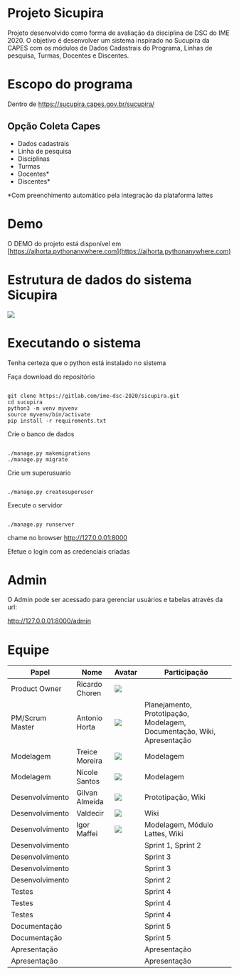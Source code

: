 # Projeto Sicupira

Projeto desenvolvido como forma de avaliação da disciplina de DSC do IME 2020. O objetivo é desenvolver um sistema inspirado no Sucupira da CAPES com os módulos de Dados Cadastrais do Programa, Linhas de pesquisa, Turmas, Docentes e Discentes.

# Escopo do programa

Dentro de https://sucupira.capes.gov.br/sucupira/

## Opção Coleta Capes

* Dados cadastrais
* Linha de pesquisa
* Disciplinas
* Turmas
* Docentes*
* Discentes*

*Com preenchimento automático pela integração da plataforma lattes

# Demo

O DEMO do projeto está disponível em [https://ajhorta.pythonanywhere.com](https://ajhorta.pythonanywhere.com)

# Estrutura de dados do sistema Sicupira

![](https://www.lucidchart.com/publicSegments/view/486f446d-019e-48af-a495-183c24526d79/image.png)

# Executando o sistema

Tenha certeza que o python está instalado no sistema


Faça download do repositório

```

git clone https://gitlab.com/ime-dsc-2020/sicupira.git
cd sucupira
python3 -m venv myvenv
source myvenv/bin/activate
pip install -r requirements.txt

```

Crie o banco de dados

```

./manage.py makemigrations
./manage.py migrate

```

Crie um superusuario

```

./manage.py createsuperuser

```

Execute o servidor

```

./manage.py runserver

```

chame no browser http://127.0.0.01:8000

Efetue o login com as credenciais criadas

# Admin

O Admin pode ser acessado para gerenciar usuários e tabelas através da url:

http://127.0.0.01:8000/admin

# Equipe

| Papel           | Nome           | Avatar                                                                 | Participação | 
| --------------- | -------------- | ---------------------------------------------------------------------- | ------------ |
| Product Owner   | Ricardo Choren | ![](https://www.gravatar.com/avatar/00000000000000000000000000000000)  |              |
| PM/Scrum Master | Antonio Horta  | ![](https://www.gravatar.com/avatar/8e4c634fa51e80d59cad9fe9da5cbaf4)  | Planejamento, Prototipação, Modelagem, Documentação, Wiki, Apresentação |
| Modelagem       | Treice Moreira | ![](https://www.gravatar.com/avatar/b3d9451c693674676811851277c69b98)  | Modelagem |
| Modelagem       | Nicole Santos  | ![](https://www.gravatar.com/avatar/9e807b92146cb292cb311e5b449a8f64)  | Modelagem |
| Desenvolvimento | Gilvan Almeida | ![](https://www.gravatar.com/avatar/9d9a022baf8aaa57e60df7a6c076fcbe)  | Prototipação, Wiki |
| Desenvolvimento | Valdecir       | ![](https://www.gravatar.com/avatar/ee70d8d86a7bf46a23f88caf35e6ec14)  | Wiki |
| Desenvolvimento | Igor Maffei    | ![](https://www.gravatar.com/avatar/2952373d5701776691c1ac9e216ec3fb)  | Modelagem, Módulo Lattes, Wiki |
| Desenvolvimento |                |                                                                        | Sprint 1, Sprint 2  |
| Desenvolvimento |                |                                                                        | Sprint 3     |
| Desenvolvimento |                |                                                                        | Sprint 3     |
| Desenvolvimento |                |                                                                        | Sprint 2     |
| Testes          |                |                                                                        | Sprint 4     |
| Testes          |                |                                                                        | Sprint 4     |
| Testes          |                |                                                                        | Sprint 4     |
| Documentação    |                |                                                                        | Sprint 5     |
| Documentação    |                |                                                                        | Sprint 5     |
| Apresentação    |                |                                                                        | Apresentação |
| Apresentação    |                |                                                                        | Apresentação |


